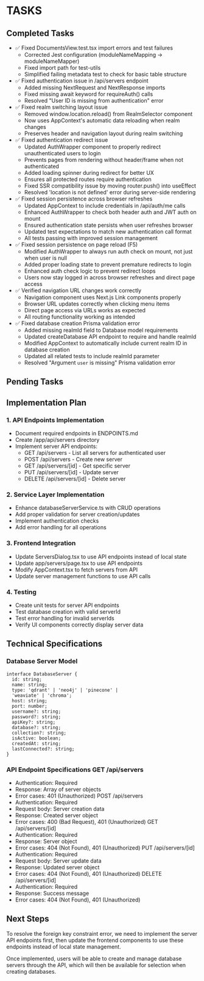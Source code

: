 # TASKS

## Completed Tasks
- ✅ Fixed DocumentsView.test.tsx import errors and test failures
  - Corrected Jest configuration (moduleNameMapping → moduleNameMapper)
  - Fixed import path for test-utils
  - Simplified failing metadata test to check for basic table structure
- ✅ Fixed authentication issue in /api/servers endpoint
  - Added missing NextRequest and NextResponse imports
  - Fixed missing await keyword for requireAuth() calls
  - Resolved "User ID is missing from authentication" error
- ✅ Fixed realm switching layout issue
  - Removed window.location.reload() from RealmSelector component
  - Now uses AppContext's automatic data reloading when realm changes
  - Preserves header and navigation layout during realm switching
- ✅ Fixed authentication redirect issue
  - Updated AuthWrapper component to properly redirect unauthenticated users to login
  - Prevents pages from rendering without header/frame when not authenticated
  - Added loading spinner during redirect for better UX
  - Ensures all protected routes require authentication
  - Fixed SSR compatibility issue by moving router.push() into useEffect
  - Resolved 'location is not defined' error during server-side rendering
- ✅ Fixed session persistence across browser refreshes
  - Updated AppContext to include credentials in /api/auth/me calls
  - Enhanced AuthWrapper to check both header auth and JWT auth on mount
  - Ensured authentication state persists when user refreshes browser
  - Updated test expectations to match new authentication call format
  - All tests passing with improved session management
- ✅ Fixed session persistence on page reload (F5)
  - Modified AuthWrapper to always run auth check on mount, not just when user is null
  - Added proper loading state to prevent premature redirects to login
  - Enhanced auth check logic to prevent redirect loops
  - Users now stay logged in across browser refreshes and direct page access
- ✅ Verified navigation URL changes work correctly
  - Navigation component uses Next.js Link components properly
  - Browser URL updates correctly when clicking menu items
  - Direct page access via URLs works as expected
  - All routing functionality working as intended
- ✅ Fixed database creation Prisma validation error
  - Added missing realmId field to Database model requirements
  - Updated createDatabase API endpoint to require and handle realmId
  - Modified AppContext to automatically include current realm ID in database creation
  - Updated all related tests to include realmId parameter
  - Resolved "Argument `user` is missing" Prisma validation error

## Pending Tasks

## Implementation Plan
### 1. API Endpoints Implementation
- Document required endpoints in ENDPOINTS.md
- Create /app/api/servers directory
- Implement server API endpoints:
  - GET /api/servers - List all servers for authenticated user
  - POST /api/servers - Create new server
  - GET /api/servers/[id] - Get specific server
  - PUT /api/servers/[id] - Update server
  - DELETE /api/servers/[id] - Delete server
### 2. Service Layer Implementation
- Enhance databaseServerService.ts with CRUD operations
- Add proper validation for server creation/updates
- Implement authentication checks
- Add error handling for all operations
### 3. Frontend Integration
- Update ServersDialog.tsx to use API endpoints instead of local state
- Update app/servers/page.tsx to use API endpoints
- Modify AppContext.tsx to fetch servers from API
- Update server management functions to use API calls
### 4. Testing
- Create unit tests for server API endpoints
- Test database creation with valid serverId
- Test error handling for invalid serverIds
- Verify UI components correctly display server data
## Technical Specifications
### Database Server Model
```
interface DatabaseServer {
  id: string;
  name: string;
  type: 'qdrant' | 'neo4j' | 'pinecone' | 
  'weaviate' | 'chroma';
  host: string;
  port: number;
  username?: string;
  password?: string;
  apiKey?: string;
  database?: string;
  collection?: string;
  isActive: boolean;
  createdAt: string;
  lastConnected?: string;
}
```
### API Endpoint Specifications GET /api/servers
- Authentication: Required
- Response: Array of server objects
- Error cases: 401 (Unauthorized) POST /api/servers
- Authentication: Required
- Request body: Server creation data
- Response: Created server object
- Error cases: 400 (Bad Request), 401 (Unauthorized) GET /api/servers/[id]
- Authentication: Required
- Response: Server object
- Error cases: 404 (Not Found), 401 (Unauthorized) PUT /api/servers/[id]
- Authentication: Required
- Request body: Server update data
- Response: Updated server object
- Error cases: 404 (Not Found), 401 (Unauthorized) DELETE /api/servers/[id]
- Authentication: Required
- Response: Success message
- Error cases: 404 (Not Found), 401 (Unauthorized)
## Next Steps
To resolve the foreign key constraint error, we need to implement the server API endpoints first, then update the frontend components to use these endpoints instead of local state management.

Once implemented, users will be able to create and manage database servers through the API, which will then be available for selection when creating databases.